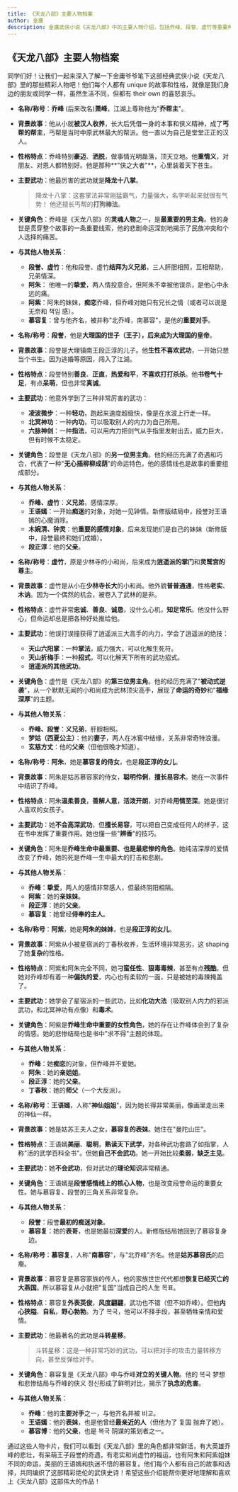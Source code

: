 ```yaml
---
title: 《天龙八部》主要人物档案
author: 金庸
description: 金庸武侠小说《天龙八部》中的主要人物介绍，包括乔峰、段誉、虚竹等重要角色的背景、性格和关系。
---
```


## 《天龙八部》主要人物档案

同学们好！让我们一起来深入了解一下金庸爷爷笔下这部经典武侠小说《天龙八部》里的那些精彩人物吧！他们每个人都有 unique 的故事和性格，就像是我们身边的朋友或同学一样，虽然生活不同，但都有 their own 的喜怒哀乐。


*   **名称/称号**：**乔峰** (后来改名)**萧峰**，江湖上尊称他为"**乔帮主**"。
*   **背景故事**：他从小就**被汉人收养**，长大后凭借一身的本事和侠义精神，成了**丐帮的帮主**，丐帮是当时中原武林最大的帮派。他一直以为自己是堂堂正正的汉人。
*   **性格特点**：乔峰特别**豪迈**、**洒脱**，做事情光明磊落，顶天立地。他**重情义**，对朋友、对恩人都特别好。他是那种**"侠之大者"**，心里装着天下苍生。
*   **主要武功**：他最厉害的武功就是**降龙十八掌**。
    > 降龙十八掌：这套掌法非常刚猛霸气，力量强大，名字听起来就很有气势！
    他还擅长丐帮的**打狗棒法**。
*   **关键角色**：乔峰是《天龙八部》的**灵魂人物**之一，是**最重要的男主角**。他的身世是贯穿整个故事的一条重要线索，他的悲剧命运深刻地揭示了民族冲突和个人选择的痛苦。
*   **与其他人物关系**：
    *   **段誉、虚竹**：他和段誉、虚竹**结拜为义兄弟**，三人肝胆相照，互相帮助，兄弟情深。
    *   **阿朱**： 他唯一的**挚爱**，两人情投意合，但阿朱不幸被他误杀，是他心中永远的痛。
    *   **阿紫**：阿朱的妹妹，**痴恋**乔峰，但乔峰对她只有兄长之情（或者可以说是无奈和 책임 感）。
    *   **慕容复**：曾与他齐名，被并称"北乔峰，南慕容"，是他的**重要对手**。


*   **名称/称号**：**段誉**，他是**大理国的世子（王子），后来成为大理国的皇帝**。
*   **背景故事**：段誉是大理镇南王段正淳的儿子。他**生性不喜欢武功**，一开始只想当个书生。因为逃婚等原因，闯入了江湖。
*   **性格特点**：段誉特别**善良**、**正直**，**热爱和平**，**不喜欢打打杀杀**。他**书卷气十足**，有点**呆萌**，但也非常**真诚**。
*   **主要武功**：他意外学到了三种非常厉害的武功：
    *   **凌波微步**：一种**轻功**，跑起来速度超级快，像是在水波上行走一样。
    *   **北冥神功**：一种**内功**，可以吸取别人的内力为自己所用。
    *   **六脉神剑**：一种**指法**，可以用内力把剑气从手指里发射出去，威力巨大，但有时候不太稳定。
*   **关键角色**：段誉是《天龙八部》的**另一位男主角**。他的经历充满了奇遇和巧合，代表了一种"**无心插柳柳成荫**"的命运特色，他的感情线也是故事的重要组成部分。
*   **与其他人物关系**：
    *   **乔峰、虚竹**：**义兄弟**，感情深厚。
    *   **王语嫣**：一开始**痴迷**的对象，对她一见钟情。新修版结局中，段誉对王语嫣的心魔消除。
    *   **木婉清、钟灵**：他**重要的感情对象**，后来发现她们是自己的妹妹（新修版中，段誉最终和她们成婚）。
    *   **段正淳**：他的**父亲**。


*   **名称/称号**：**虚竹**，原是少林寺的小和尚，后来成为**逍遥派的掌门**和**灵鹫宫的尊主**。
*   **背景故事**：虚竹是从小在**少林寺长大**的小和尚。他外貌**普普通通**，性格**老实**、**木讷**。因为一个偶然的机会，被卷入了武林的是非。
*   **性格特点**：虚竹非常**忠诚**、**善良**、**诚恳**，没什么心机，**知足常乐**。他没什么野心，但命运却总是把各种好处推给他。
*   **主要武功**：他误打误撞获得了逍遥派三大高手的内力，学会了逍遥派的绝技：
    *   **天山六阳掌**：一种**掌法**，威力强大，可以化解生死符。
    *   **天山折梅手**：一种**招式**，可以化解天下所有的武功招式。
    *   **逍遥派的其他武功**。
*   **关键角色**：虚竹是《天龙八部》的**第三位男主角**。他的经历充满了"**被动式逆袭**"，从一个默默无闻的小和尚成为武林顶尖高手，展现了**命运的奇妙**和"**福缘深厚**"的主题。
*   **与其他人物关系**：
    *   **乔峰、段誉**：**义兄弟**，肝胆相照。
    *   **梦姑（西夏公主）**：他的**妻子**，两人在冰窖中结缘，关系非常奇特浪漫。
    *   **玄慈方丈**：他的**父亲**（但他很晚才知道）。


*   **名称/称号**：**阿朱**，她是**慕容复的侍女**，也是**段正淳的女儿**。
*   **背景故事**：阿朱是姑苏慕容家的侍女，**聪明伶俐**，**擅长易容术**。她在一次事件中结识了乔峰。
*   **性格特点**：阿朱**温柔善良**，**善解人意**，**活泼开朗**，对乔峰**用情至深**。她是很讨人喜欢的女孩子。
*   **主要武功**：她**不会高深武功**，但**擅长易容**，可以把自己变成任何人的样子，这在书中发挥了重要作用。她也懂一些"**辨香**"的技巧。
*   **关键角色**：阿朱是**乔峰生命中最重要、也是最悲惨的角色**。她纯洁深厚的爱情改变了乔峰，她的死是乔峰一生中最大的打击和悲剧。
*   **与其他人物关系**：
    *   **乔峰**：**挚爱**，两人的感情非常感人，但最终阴阳相隔。
    *   **阿紫**：她的**亲妹妹**。
    *   **段正淳**：她的**父亲**。
    *   **慕容复**：她曾经**侍奉的主人**。


*   **名称/称号**：**阿紫**，她是**阿朱的妹妹**，也是**段正淳的女儿**。
*   **背景故事**：阿紫从小被星宿派的丁春秋收养，生活环境非常恶劣，这 shaping 了她**复杂**的性格。
*   **性格特点**：阿紫和阿朱完全不同，她**刁蛮任性**、**狠毒毒辣**，甚至有点**残酷**。但她对乔峰却有着一种**偏执的爱**，内心也有柔软的一面，只是被她的毒辣掩盖了。
*   **主要武功**：她学会了星宿派的一些武功，比如**化功大法**（吸取别人内力的邪派武功，和北冥神功有点像）和**毒术**。
*   **关键角色**：阿紫是**乔峰生命中重要的女性角色**，她的存在让乔峰体会到了复杂的情感。她的悲惨结局也是书中"求不得"主题的体现。
*   **与其他人物关系**：
    *   **乔峰**：她**痴恋**的对象，但乔峰并不爱她。
    *   **阿朱**：她的**亲姐姐**。
    *   **段正淳**：她的**父亲**。
    *   **丁春秋**：她的**师父**（一个大反派）。


*   **名称/称号**：**王语嫣**，人称"**神仙姐姐**"，因为她长得非常美丽，像画里走出来的神仙一样。
*   **背景故事**：她是姑苏王夫人之女，**慕容复的表妹**。她住在"曼陀山庄"。
*   **性格特点**：王语嫣**美丽**、**聪明**，**熟读天下武学**，对各种武功套路了如指掌，人称"活的武学百科全书"。但她**自己不会武功**。她一开始比较**柔弱**，**缺乏主见**。
*   **主要武功**：她**不会武功**，但对武功的**理论知识**非常精通。
*   **关键角色**：王语嫣是**段誉感情线上的核心人物**，也是改变段誉命运的重要女性。她与慕容复、段誉的三角关系非常复杂。
*   **与其他人物关系**：
    *   **段誉**：段誉**最初的痴迷对象**。
    *   **慕容复**：她的**表哥**，也是她最初**深爱**的人。新修版结局她回到了慕容复身边。


*   **名称/称号**：**慕容复**，人称"**南慕容**"，与"北乔峰"齐名。他是**姑苏慕容氏**的后裔。
*   **背景故事**：慕容复是慕容家族的传人，他的家族世世代代都想**恢复已经灭亡的大燕国**。所以慕容复从小就把"复国"当成自己的人生 목표。
*   **性格特点**：慕容复**外表英俊**，**风度翩翩**，武功也不错（但不如乔峰）。但他**内心狭隘**、**自私**，**野心勃勃**。为了 복국，他可以不择手段，甚至牺牲亲情和爱情。
*   **主要武功**：他最著名的武功是**斗转星移**。
    > 斗转星移：这是一种非常巧妙的武功，可以把对手的攻击力量转移方向，甚至反弹给对手。
*   **关键角色**：慕容复是《天龙八部》中与乔峰**对立的关键人物**。他的 복국 梦想和悲惨结局与乔峰的侠义 정신形成了鲜明对比，揭示了**执念的危害**。
*   **与其他人物关系**：
    *   **乔峰**：他的**主要对手**之一，与他齐名并被 비교。
    *   **王语嫣**：他的**表妹**，也是他曾经**最亲近的人**（但他为了 复国 抛弃了她）。
    *   **慕容博**：他的**父亲**，也是 복국 阴谋的策划者之一。


通过这些人物卡片，我们可以看到《天龙八部》里的角色都非常鲜活，有大英雄乔峰的悲壮，有呆萌王子段誉的奇遇，有老实和尚虚竹的福运，也有阿朱和阿紫姐妹不同的命运，美丽的王语嫣和执迷不悟的慕容复。他们每个人都有自己的故事和选择，共同编织了这部精彩绝伦的武侠史诗！希望这些介绍能帮你更好地理解和喜欢上《天龙八部》这部伟大的作品！




